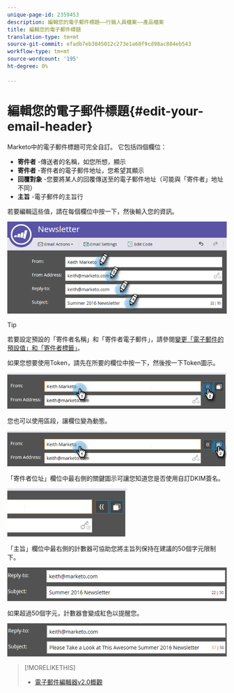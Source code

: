 ```yaml
---
unique-page-id: 2359453
description: 編輯您的電子郵件標題——行銷人員檔案——產品檔案
title: 編輯您的電子郵件標題
translation-type: tm+mt
source-git-commit: efadb7eb3845012c273e1a60f9cd98ac884eb543
workflow-type: tm+mt
source-wordcount: '195'
ht-degree: 0%

---
```



# 編輯您的電子郵件標題{#edit-your-email-header}

Marketo中的電子郵件標題可完全自訂。 它包括四個欄位：

* **寄件者** -傳送者的名稱，如您所想，顯示
* **寄件者** -寄件者的電子郵件地址，您希望其顯示
* **回覆對象** -您要將某人的回覆傳送至的電子郵件地址（可能與「寄件者」地址不同）
* **主旨** -電子郵件的主旨行

若要編輯這些值，請在每個欄位中按一下，然後輸入您的資訊。

![](assets/one-3.png)

>[!TIP]
>
>若要設定預設的「寄件者名稱」和「寄件者電子郵件」，請參閱[變更「電子郵件的預設值」和「寄件者標籤」](/help/marketo/product-docs/administration/email-setup/change-the-default-from-email-and-from-label.md)。

如果您想要使用Token，請先在所要的欄位中按一下，然後按一下Token圖示。

![](assets/two-3.png)

您也可以使用區段，讓欄位變為動態。

![](assets/three-2.png)

「寄件者位址」欄位中最右側的關鍵圖示可讓您知道您是否使用自訂DKIM簽名。

![](assets/four-2.png)

「主旨」欄位中最右側的計數器可協助您將主旨列保持在建議的50個字元限制下。

![](assets/five-1.png)

如果超過50個字元，計數器會變成紅色以提醒您。

![](assets/six-1.png)

>[!MORELIKETHIS]
>
>* [電子郵件編輯器v2.0概觀](/help/marketo/product-docs/email-marketing/general/email-editor-2/email-editor-v2-0-overview.md)

